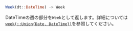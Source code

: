 ```julia
Week(dt::DateTime) -> Week
```

DateTimeの週の部分を`Week`として返します。詳細については[`week(::Union{Date, DateTime})`](@ref)を参照してください。
